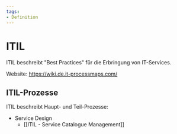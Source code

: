 ```yaml
---
tags:
- Definition
---
```

# ITIL

ITIL beschreibt "Best Practices" für die Erbringung von IT-Services.

Website: <https://wiki.de.it-processmaps.com/>
## ITIL-Prozesse

ITIL beschreibt Haupt- und Teil-Prozesse:

* Service Design
	* [[ITIL - Service Catalogue Management]]